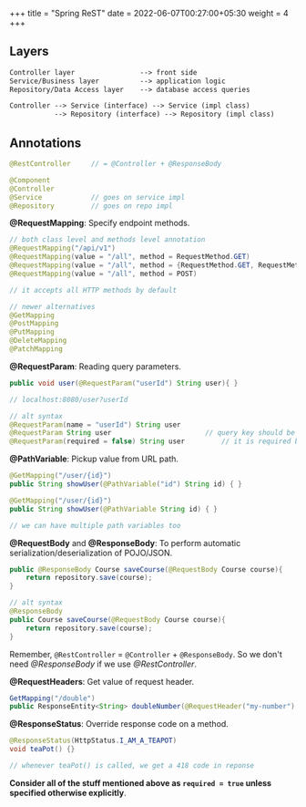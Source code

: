 +++
title = "Spring ReST"
date = 2022-06-07T00:27:00+05:30
weight = 4
+++

## Layers
```txt
Controller layer				--> front side
Service/Business layer 			--> application logic
Repository/Data Access layer 	--> database access queries
```

```txt
Controller --> Service (interface) --> Service (impl class)
		   --> Repository (interface) --> Repository (impl class)

```

## Annotations
```java
@RestController 	// = @Controller + @ResponseBody 

@Component
@Controller
@Service			// goes on service impl
@Repository			// goes on repo impl
```

**@RequestMapping**: Specify endpoint methods.
```java
// both class level and methods level annotation
@RequestMapping("/api/v1")
@RequestMapping(value = "/all", method = RequestMethod.GET)
@RequestMapping(value = "/all", method = {RequestMethod.GET, RequestMethod.POST})
@RequestMapping(value = "/all", method = POST)

// it accepts all HTTP methods by default

// newer alternatives
@GetMapping
@PostMapping
@PutMapping
@DeleteMapping
@PatchMapping
```

**@RequestParam**: Reading query parameters.
```java
public void user(@RequestParam("userId") String user){ }

// localhost:8080/user?userId

// alt syntax
@RequestParam(name = "userId") String user
@RequestParam String user 						// query key should be "user"
@RequestParam(required = false) String user 		// it is required by default and abscence leads to error
```


**@PathVariable**: Pickup value from URL path.
```java
@GetMapping("/user/{id}")
public String showUser(@PathVariable("id") String id) { }

@GetMapping("/user/{id}")
public String showUser(@PathVariable String id) { }

// we can have multiple path variables too
```

**@RequestBody** and **@ResponseBody**: To perform automatic serialization/deserialization of POJO/JSON.
```java
public @ResponseBody Course saveCourse(@RequestBody Course course){
	return repository.save(course);
}

// alt syntax
@ResponseBody
public Course saveCourse(@RequestBody Course course){
	return repository.save(course);
}
```

Remember, `@RestController` = `@Controller` + `@ResponseBody`. So we don't need _@ResponseBody_ if we use _@RestController_.

**@RequestHeaders**: Get value of request header.
```java
GetMapping("/double")
public ResponseEntity<String> doubleNumber(@RequestHeader("my-number") int myNumber) { }
```

**@ResponseStatus**: Override response code on a method.
```java
@ResponseStatus(HttpStatus.I_AM_A_TEAPOT)
void teaPot() {}

// whenever teaPot() is called, we get a 418 code in reponse
```


**Consider all of the stuff mentioned above as `required = true` unless specified otherwise explicitly**.